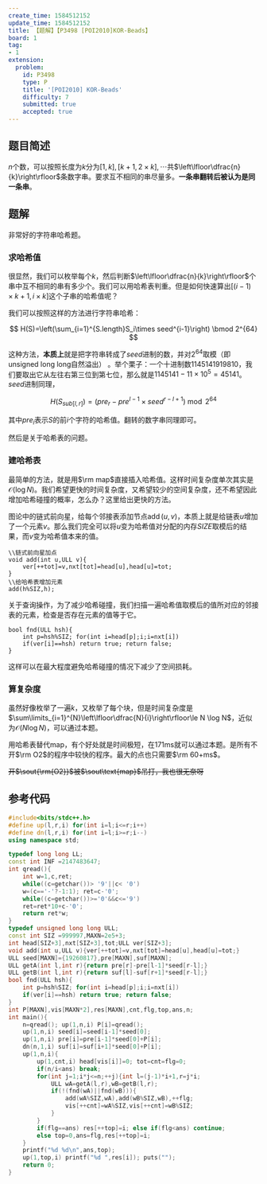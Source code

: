 ```yaml
---
create_time: 1584512152
update_time: 1584512152
title: 【题解】【P3498 [POI2010]KOR-Beads】
board: 1
tag:
- 1
extension:
  problem:
    id: P3498
    type: P
    title: '[POI2010] KOR-Beads'
    difficulty: 7
    submitted: true
    accepted: true
---
```


## 题目简述

$n$个数，可以按照长度为$k$分为$[1,k],[k+1,2\times k],\cdots$共$\left\lfloor\dfrac{n}{k}\right\rfloor$条数字串。要求互不相同的串尽量多。**一条串翻转后被认为是同一条串**。

## 题解

非常好的字符串哈希题。

### 求哈希值

很显然，我们可以枚举每个$k$，然后判断$\left\lfloor\dfrac{n}{k}\right\rfloor$个串中互不相同的串有多少个。我们可以用哈希表判重。但是如何快速算出$[(i-1)\times k+1,i\times k]$这个子串的哈希值呢？

我们可以按照这样的方法进行字符串哈希：

$$
H(S)=\left(\sum_{i=1}^{S.length}S_i\times seed^{i-1}\right) \bmod 2^{64}
$$

这种方法，**本质上**就是把字符串转成了$seed$进制的数，并对$2^{64}$取模（即$\text{unsigned long long}$自然溢出）
。举个栗子：一个十进制数$1145141919810$，我们要取出它从左往右第三位到第七位，那么就是$1145141-11\times 10^5=45141$。$seed$进制同理，

$$
H(S_{sub[l,r]})=\left(pre_r-pre^{l-1}\times seed^{r-l+1}\right) \bmod 2^{64}
$$

其中$pre_i$表示$S$的前$i$个字符的哈希值。翻转的数字串同理即可。

然后是关于哈希表的问题。

### 建哈希表

最简单的方法，就是用$\rm map$直接插入哈希值。这样时间复杂度单次其实是$\mathcal O(\log N)$。我们希望更快的时间复杂度，又希望较少的空间复杂度，还不希望因此增加哈希碰撞的概率，怎么办？这里给出更快的方法。

图论中的链式前向星，给每个邻接表添加节点$\operatorname{add}(u,v)$，本质上就是给链表$u$增加了一个元素$v$。那么我们完全可以将$u$变为哈希值对分配的内存$SIZE$取模后的结果，而$v$变为哈希值本来的值。

```
\\链式前向星加点
void add(int u,ULL v){
    ver[++tot]=v,nxt[tot]=head[u],head[u]=tot;
}
\\给哈希表增加元素
add(h%SIZ,h);
```

关于查询操作，为了减少哈希碰撞，我们扫描一遍哈希值取模后的值所对应的邻接表的元素，检查是否存在元素的值等于它。

```
bool fnd(ULL hsh){
    int p=hsh%SIZ; for(int i=head[p];i;i=nxt[i])
    if(ver[i]==hsh) return true; return false;
}
```
这样可以在最大程度避免哈希碰撞的情况下减少了空间损耗。

### 算复杂度

虽然好像枚举了一遍$k$，又枚举了每个块，但是时间复杂度是$\sum\limits_{i=1}^{N}\left\lfloor\dfrac{N}{i}\right\rfloor\le N \log N$，近似为$\mathcal O(N \log N)$，可以通过本题。

用哈希表替代$\text{map}$，有个好处就是时间极短，在$\text{171ms}$就可以通过本题。是所有不开$\rm O2$的程序中较快的程序。最大的点也只需要$\rm 60+ms$。

~~开$\sout{\rm{O2}}$被$\sout\text{map}$吊打，我也很无奈呀~~


## 参考代码

```cpp
#include<bits/stdc++.h>
#define up(l,r,i) for(int i=l;i<=r;i++)
#define dn(l,r,i) for(int i=l;i>=r;i--)
using namespace std;

typedef long long LL;
const int INF =2147483647;
int qread(){
    int w=1,c,ret;
    while((c=getchar())> '9'||c< '0')
    w=(c=='-'?-1:1); ret=c-'0';
    while((c=getchar())>='0'&&c<='9')
    ret=ret*10+c-'0';
    return ret*w;
}
typedef unsigned long long ULL;
const int SIZ =999997,MAXN=2e5+3;
int head[SIZ+3],nxt[SIZ+3],tot;ULL ver[SIZ+3];
void add(int u,ULL v){ver[++tot]=v,nxt[tot]=head[u],head[u]=tot;}
ULL seed[MAXN]={19260817},pre[MAXN],suf[MAXN];
ULL getA(int l,int r){return pre[r]-pre[l-1]*seed[r-l];}
ULL getB(int l,int r){return suf[l]-suf[r+1]*seed[r-l];}
bool fnd(ULL hsh){
    int p=hsh%SIZ; for(int i=head[p];i;i=nxt[i])
    if(ver[i]==hsh) return true; return false;
}
int P[MAXN],vis[MAXN*2],res[MAXN],cnt,flg,top,ans,n;
int main(){
    n=qread(); up(1,n,i) P[i]=qread();
    up(1,n,i) seed[i]=seed[i-1]*seed[0];
    up(1,n,i) pre[i]=pre[i-1]*seed[0]+P[i];
    dn(n,1,i) suf[i]=suf[i+1]*seed[0]+P[i];
    up(1,n,i){
        up(1,cnt,i) head[vis[i]]=0; tot=cnt=flg=0;
        if(n/i<ans) break;
        for(int j=1;i*j<=n;++j){int l=(j-1)*i+1,r=j*i;
            ULL wA=getA(l,r),wB=getB(l,r);
            if(!(fnd(wA)||fnd(wB))){
                add(wA%SIZ,wA),add(wB%SIZ,wB),++flg;
                vis[++cnt]=wA%SIZ,vis[++cnt]=wB%SIZ;
            }
        }
        if(flg==ans) res[++top]=i; else if(flg<ans) continue;
        else top=0,ans=flg,res[++top]=i;
    }
    printf("%d %d\n",ans,top);
    up(1,top,i) printf("%d ",res[i]); puts("");
    return 0;
}
